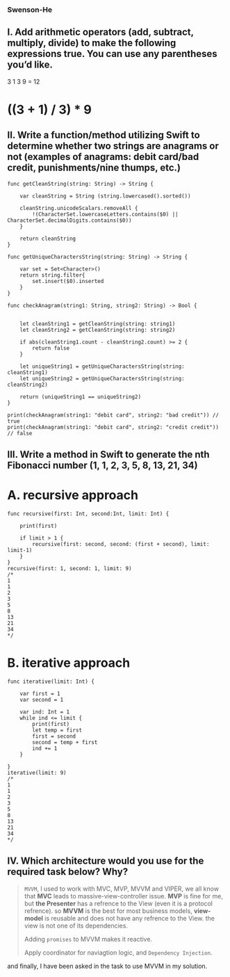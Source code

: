 ### Swenson-He


## I. Add arithmetic operators (add, subtract, multiply, divide) to make the following expressions true. You can use any parentheses you’d like. 
3 1 3 9 = 12 

# ((3 + 1) / 3) * 9


## II. Write a function/method utilizing Swift to determine whether two strings are anagrams or not (examples of anagrams: debit card/bad credit, punishments/nine thumps, etc.) 

```
func getCleanString(string: String) -> String {
    
    var cleanString = String (string.lowercased().sorted())
    
    cleanString.unicodeScalars.removeAll {
        !(CharacterSet.lowercaseLetters.contains($0) || CharacterSet.decimalDigits.contains($0))
    }
    
    return cleanString
}

func getUniqueCharactersString(string: String) -> String {
    
    var set = Set<Character>()
    return string.filter{
        set.insert($0).inserted
    }
}

func checkAnagram(string1: String, string2: String) -> Bool {
    
    
    let cleanString1 = getCleanString(string: string1)
    let cleanString2 = getCleanString(string: string2)
    
    if abs(cleanString1.count - cleanString2.count) >= 2 {
        return false
    }
    
    let uniqueString1 = getUniqueCharactersString(string: cleanString1)
    let uniqueString2 = getUniqueCharactersString(string: cleanString2)
    
    return (uniqueString1 == uniqueString2)
}

print(checkAnagram(string1: "debit card", string2: "bad credit")) // true
print(checkAnagram(string1: "debit card", string2: "credit credit")) // false
```

## III. Write a method in Swift to generate the nth Fibonacci number (1, 1, 2, 3, 5, 8, 13, 21, 34) 

# A. recursive approach 
```
func recursive(first: Int, second:Int, limit: Int) {
    
    print(first)
    
    if limit > 1 {
        recursive(first: second, second: (first + second), limit: limit-1)
    }
}
recursive(first: 1, second: 1, limit: 9)
/*
1
1
2
3
5
8
13
21
34
*/
```

# B. iterative approach 
```
func iterative(limit: Int) {
    
    var first = 1
    var second = 1
    
    var ind: Int = 1
    while ind <= limit {
        print(first)
        let temp = first
        first = second
        second = temp + first
        ind += 1
    }
    
}
iterative(limit: 9)
/*
1
1
2
3
5
8
13
21
34
*/
```


## IV. Which architecture would you use for the required task below? Why?

> `MVVM`, I used to work with MVC, MVP, MVVM and VIPER, we all know that **MVC** leads to massive-view-controller issue. **MVP** is fine for me, but **the Presenter** has a refrence to the View (even it is a protocol refrence). so **MVVM** is the best for most business models, **view-model** is reusable and does not have any refrence to the View. the view is not one of its dependencies.
> 
> Adding `promises` to MVVM makes it reactive.
> 
> Apply coordinator for naviagtion logic, and `Dependency Injection`.

and finally, I have been asked in the task to use MVVM in my solution.
